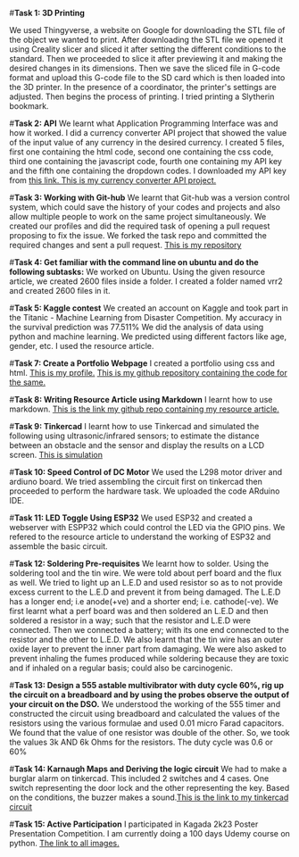 #**Task 1: 3D Printing**

We used  Thingyverse, a website on Google for downloading the STL file of the object we wanted to print. After downloading the STL file we opened it using Creality slicer and sliced it after setting the different conditions to the standard. Then we proceeded to slice it after previewing it and making the desired changes in its dimensions. Then we save the sliced file in G-code format and upload this G-code file to the SD card which is then loaded into the 3D printer. In the presence of a coordinator, the printer's settings are adjusted. Then begins the process of printing. I tried printing a Slytherin bookmark.

#**Task 2: API**
We learnt what Application Programming  Interface was and how it worked. I did a currency converter API project that showed the value of the input value of any currency in the desired currency. I created 5 files, first one containing the html code, second one containing the css code, third one containing the javascript code, fourth one containing my API key and the fifth one containing the dropdown codes. I downloaded my API key from [this link. ](https://www.exchangerate-api.com/) 
[This is my currency converter API project.](file:///C:/Users/shrih/OneDrive/Desktop/anew_thing/index.html)

#**Task 3: Working with Git-hub** 
We learnt that Git-hub was a version control system, which could save the history of your codes and projects and also allow multiple people to work on the same project simultaneously. We created our profiles and did the required task of opening a pull request proposing to fix the issue. We forked the task repo and committed the required changes and sent a pull request. [This is my repository](https://github.com/varsharao2005/git-task.git)

#**Task 4: Get familiar with the command line on ubuntu and do the following subtasks:**
We worked on Ubuntu. Using the given resource article, we created 2600 files inside a folder. I created a folder named vrr2 and created 2600 files in it.

#**Task 5: Kaggle contest**
We created an account on Kaggle and took part in the Titanic - Machine Learning from Disaster Competition. My  accuracy in the survival prediction was 77.511% We did the analysis of data using python and machine learning. We predicted using different factors like age, gender, etc. I used the resource article.

#**Task 7: Create a Portfolio Webpage**
I created a portfolio using css and html. [This is my profile.](file:///C:/Users/shrih/OneDrive/Desktop/portfolio/.vscode/vrr_profile.html)
[This is my github repository containing the code for the same.](https://github.com/varsharao2005/draco_malfoy.git)

#**Task 8: Writing Resource Article using Markdown**
I learnt how to use markdown.
[This is the link my github repo containing my resource article.](https://github.com/varsharao2005/resource_article.git)

#**Task 9: Tinkercad**
I learnt how to use Tinkercad and simulated the following using ultrasonic/infrared sensors; to estimate the distance between an obstacle and the sensor and display the results on a LCD screen. [This is simulation](https://www.tinkercad.com/things/8Vw1TbkfrCl-copy-of-ultrasonic-sensor-distance-measurer/editel?tenant=circuits)

#**Task 10: Speed Control of DC Motor**
We used the L298 motor driver and ardiuno board. We tried assembling the circuit first on tinkercad then proceeded to perform the hardware task. We uploaded the code ARduino IDE. 

#**Task 11: LED Toggle Using ESP32**
We used ESP32 and created a webserver with ESPP32 which could control the LED via the GPIO pins. We refered to the resource article to understand the working of ESP32 and assemble the basic circuit.

#**Task 12: Soldering Pre-requisites**
We learnt how to solder. Using the soldering tool and the tin wire. We were told about perf board and the flux as well. We tried to light up an L.E.D and used resistor so as to not provide excess current to the L.E.D and prevent it from being damaged. The L.E.D has a longer end; i.e anode(+ve) and a shorter end; i.e. cathode(-ve). We first learnt what a perf board was and then soldered an L.E.D and then soldered a resistor in a way; such that the resistor and L.E.D were connected. Then we connected a battery; with its one end connected to the resistor and the other to L.E.D. We also learnt that the tin wire has an outer oxide layer to prevent the inner part from damaging. We were also asked to prevent inhaling the fumes produced while soldering because they are toxic and if inhaled on a regular basis; could also be carcinogenic. 

#**Task 13: Design a 555 astable multivibrator with duty cycle 60%, rig up the circuit on a breadboard and by using the probes observe the output of your circuit on the DSO.** 
We understood the working of the 555 timer and constructed the circuit using breadboard and calculated the values of the resistors using the various formulae and used 0.01 micro Farad capacitors. We found that the value of one resistor was double of the other. So, we took the values 3k AND 6k Ohms for the resistors. The duty cycle was 0.6 or 60%

#**Task 14:  Karnaugh Maps and Deriving the logic circuit**
We had to make a burglar alarm on tinkercad. This included 2 switches and 4 cases. One switch representing the door lock and the other representing the key. Based on the conditions, the buzzer makes a sound.[This is the link to my tinkercad circuit](https://www.tinkercad.com/things/6sNyHsLJIUv-super-hillar)

#**Task 15: Active Participation**
I participated in Kagada 2k23 Poster Presentation Competition. I am currently doing a 100 days Udemy course on python.
[The link to all images.](https://github.com/varsharao2005/the_images.git)
